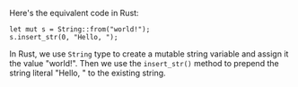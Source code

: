 Here's the equivalent code in Rust:
```
let mut s = String::from("world!");
s.insert_str(0, "Hello, ");
```
In Rust, we use `String` type to create a mutable string variable and assign it the value "world!". Then we use the `insert_str()` method to prepend the string literal "Hello, " to the existing string.

